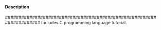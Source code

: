 #### Description

##################################################################### Includes C programming language tutorial.


